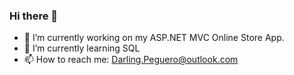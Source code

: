 ### Hi there 👋





- 🔭 I’m currently working on my ASP.NET MVC Online Store App. 
- 🌱 I’m currently learning SQL
- 📫 How to reach me: Darling.Peguero@outlook.com

